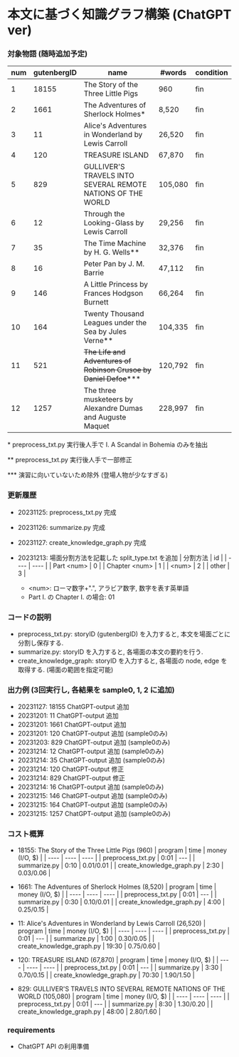 # 本文に基づく知識グラフ構築 (ChatGPT ver)
### 対象物語 (随時追加予定)
| num | gutenbergID | name | #words | condition |
| ---- | ---- | ---- | ---- | ---- |
| 1 | 18155 | The Story of the Three Little Pigs | 960 | fin |
| 2 | 1661 | The Adventures of Sherlock Holmes\* | 8,520 | fin |
| 3 | 11 |  Alice's Adventures in Wonderland by Lewis Carroll | 26,520 | fin |
| 4 | 120 | TREASURE ISLAND | 67,870 | fin |
| 5 | 829 | GULLIVER'S TRAVELS INTO SEVERAL REMOTE NATIONS OF THE WORLD | 105,080 | fin |
| 6 | 12 | Through the Looking-Glass by Lewis Carroll | 29,256 | fin |
| 7 | 35 | The Time Machine by H. G. Wells\** | 32,376 | fin |
| 8 | 16 | Peter Pan by J. M. Barrie | 47,112 | fin |
| 9 | 146 | A Little Princess by Frances Hodgson Burnett | 66,264 | fin |
| 10 | 164 | Twenty Thousand Leagues under the Sea by Jules Verne\** | 104,335 | fin |
| 11 | 521 | ~~The Life and Adventures of Robinson Crusoe by Daniel Defoe~~\*** | 120,792 | fin |
| 12 | 1257 | The three musketeers by Alexandre Dumas and Auguste Maquet | 228,997 | fin |

\*  preprocess_txt.py 実行後人手で I. A Scandal in Bohemia のみを抽出

\** preprocess_txt.py 実行後人手で一部修正

\*** 演習に向いていないため除外 (登場人物が少なすぎる)


### 更新履歴
- 20231125: preprocess_txt.py 完成
- 20231126: summarize.py 完成
- 20231127: create_knowledge_graph.py 完成
- 20231213: 場面分割方法を記載した split_type.txt を追加
    | 分割方法 | id |
    | ---- | ---- |
    | Part \<num\> | 0 |
    | Chapter \<num\> | 1 |
    | \<num\> | 2 |
    | other | 3 |

    * \<num\>: ローマ数字+".", アラビア数字, 数字を表す英単語
    * Part I. の Chapter I. の場合: 01


### コードの説明
- preprocess_txt.py: storyID (gutenbergID) を入力すると, 本文を場面ごとに分割し保存する.
- summarize.py: storyID を入力すると, 各場面の本文の要約を行う.
- create_knowledge_graph: storyID を入力すると, 各場面の node, edge を取得する. (場面の範囲を指定可能)
<!-- - 4_create_json.py: storyID を入力すると, graph.json を作成する. -->
<!-- - create_json.sh: storyID を入力すると, 1~4 をまとめて実行する -->


### 出力例 (3回実行し, 各結果を sample0, 1, 2 に追加)
- 20231127: 18155 ChatGPT-output 追加
- 20231201: 11 ChatGPT-output 追加
- 20231201: 1661 ChatGPT-output 追加
- 20231201: 120 ChatGPT-output 追加 (sample0のみ)
- 20231203: 829 ChatGPT-output 追加 (sample0のみ)
- 20231214: 12 ChatGPT-output 追加 (sample0のみ)
- 20231214: 35 ChatGPT-output 追加 (sample0のみ)
- 20231214: 120 ChatGPT-output 修正
- 20231214: 829 ChatGPT-output 修正
- 20231214: 16 ChatGPT-output 追加 (sample0のみ)
- 20231215: 146 ChatGPT-output 追加 (sample0のみ)
- 20231215: 164 ChatGPT-output 追加 (sample0のみ)
- 20231215: 1257 ChatGPT-output 追加 (sample0のみ)


### コスト概算
- 18155: The Story of the Three Little Pigs (960)
    | program | time | money (I/O, $) |
    | ---- | ---- | ---- |
    | preprocess_txt.py | 0:01 | --- |
    | summarize.py | 0:10 | 0.01/0.01 |
    | create_knowledge_graph.py | 2:30 | 0.03/0.06 |


- 1661: The Adventures of Sherlock Holmes (8,520)
    | program | time | money (I/O, $) |
    | ---- | ---- | ---- |
    | preprocess_txt.py | 0:01 | --- |
    | summarize.py | 0:30 | 0.10/0.01 |
    | create_knowledge_graph.py | 4:00 | 0.25/0.15 |


- 11: Alice's Adventures in Wonderland by Lewis Carroll (26,520)
    | program | time | money (I/O, $) |
    | ---- | ---- | ---- |
    | preprocess_txt.py | 0:01 | --- |
    | summarize.py | 1:00 | 0.30/0.05 |
    | create_knowledge_graph.py | 19:30 | 0.75/0.60 |


- 120: TREASURE ISLAND (67,870)
    | program | time | money (I/O, $) |
    | ---- | ---- | ---- |
    | preprocess_txt.py | 0:01 | --- |
    | summarize.py | 3:30 | 0.70/0.15 |
    | create_knowledge_graph.py | 70:30 | 1.90/1.50 |


- 829: GULLIVER'S TRAVELS INTO SEVERAL REMOTE NATIONS OF THE WORLD (105,080)
    | program | time | money (I/O, $) |
    | ---- | ---- | ---- |
    | preprocess_txt.py | 0:01 | --- |
    | summarize.py | 8:30 | 1.30/0.20 |
    | create_knowledge_graph.py | 48:00 | 2.80/1.60 |


### requirements
- ChatGPT API の利用準備